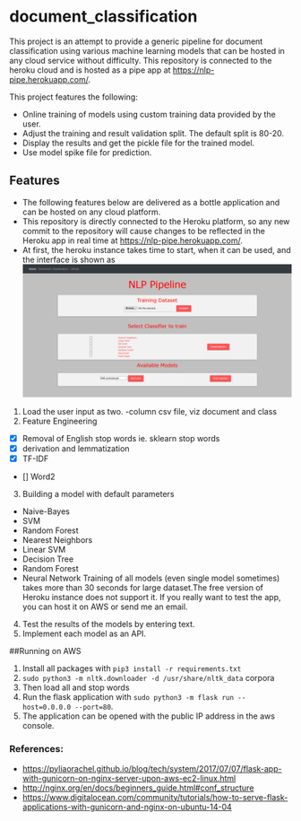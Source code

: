 # document_classification
This project is an attempt to provide a generic pipeline for document classification using various machine learning models 
 that can be hosted in any cloud service without  difficulty. This repository is connected to the heroku cloud 
 and is hosted as a pipe app at https://nlp-pipe.herokuapp.com/. 
 
 This project features the following: 
 - Online training of models using custom training data provided by the user. 
 - Adjust the  training and result validation split. The default  split is 80-20. 
 - Display the results and get the pickle file for the trained model. 
 - Use model spike file for prediction.

## Features 
 - The following features below are delivered as a bottle application and can be hosted on any cloud platform. 
 - This repository is directly connected to the Heroku platform, so any new commit to the repository will cause changes to be  reflected in the 
 Heroku app in real time  at https://nlp-pipe.herokuapp.com/. 
 - At first, the heroku instance takes time to start, when it can be used, and the interface is shown as 
 ![Screenshot](static/Screenshots/NLP.png "Main") 
 1. Load the user input as two. -column csv file, viz document and class 
 2. Feature Engineering 
 - [X] Removal of English stop words ie. sklearn stop words 
 - [X] derivation and lemmatization 
 - [X] TF-IDF 
 - [] Word2
3.  Building a model with default parameters 
 - Naive-Bayes 
 - SVM 
 - Random Forest 
 - Nearest Neighbors 
 - Linear SVM 
 - Decision Tree 
 - Random Forest 
 - Neural Network 
 Training of all models (even single model sometimes) takes more than 30 seconds for large dataset.The free version of Heroku instance 
 does not support it. If you really want to test the app, you can host it on AWS or send me an email.
 4. Test the results of the models by entering text. 
 5. Implement each model as an API.

##Running on AWS
 1. Install all  packages with `pip3 install -r requirements.txt` 
 2. `sudo python3 -m nltk.downloader -d /usr/share/nltk_data` 
   corpora 
 3. Then load all and stop words 
 4. Run the flask application with `sudo python3 -m flask run --host=0.0.0.0 --port=80`. 
 5. The application can be opened with the public IP address in the aws console.
 

 
### References:
 - https://pyliaorachel.github.io/blog/tech/system/2017/07/07/flask-app-with-gunicorn-on-nginx-server-upon-aws-ec2-linux.html
 - http://nginx.org/en/docs/beginners_guide.html#conf_structure
 - https://www.digitalocean.com/community/tutorials/how-to-serve-flask-applications-with-gunicorn-and-nginx-on-ubuntu-14-04
